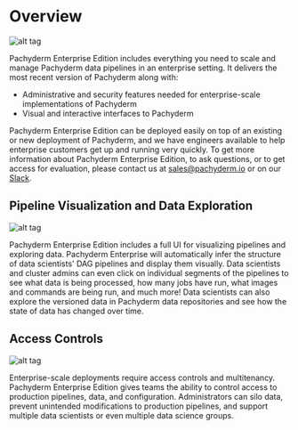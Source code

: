 # Overview

![alt tag](enterprise.png)

Pachyderm Enterprise Edition includes everything you need to scale and manage Pachyderm data pipelines in an enterprise setting. It delivers the most recent version of Pachyderm along with:

- Administrative and security features needed for enterprise-scale implementations of Pachyderm 
- Visual and interactive interfaces to Pachyderm

Pachyderm Enterprise Edition can be deployed easily on top of an existing or new deployment of Pachyderm, and we have engineers available to help enterprise customers get up and running very quickly.  To get more information about Pachyderm Enterprise Edition, to ask questions, or to get access for evaluation, please contact us at [sales@pachyderm.io](mailto:sales@pachyderm.io) or on our [Slack](http://slack.pachyderm.io/). 

## Pipeline Visualization and Data Exploration

![alt tag](dashboard.png)

Pachyderm Enterprise Edition includes a full UI for visualizing pipelines and exploring data.  Pachyderm Enterprise will automatically infer the structure of data scientists' DAG pipelines and display them visually.  Data scientists and cluster admins can even click on individual segments of the pipelines to see what data is being processed, how many jobs have run, what images and commands are being run, and much more!  Data scientists can also explore the versioned data in Pachyderm data repositories and see how the state of data has changed over time.  

## Access Controls

![alt tag](auth/auth_dash5.png)

Enterprise-scale deployments require access controls and multitenancy.  Pachyderm Enterprise Edition gives teams the ability to control access to production pipelines, data, and configuration.  Administrators can silo data, prevent unintended modifications to production pipelines, and support multiple data scientists or even multiple data science groups.
